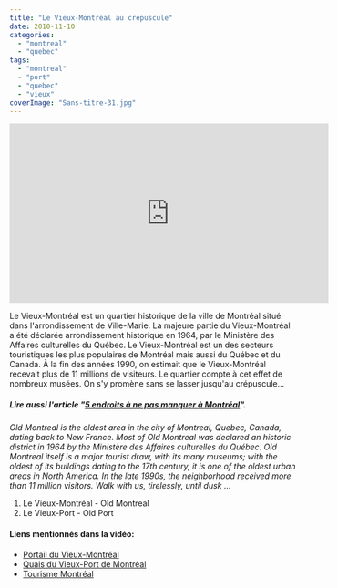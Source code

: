```yaml
---
title: "Le Vieux-Montréal au crépuscule"
date: 2010-11-10
categories: 
  - "montreal"
  - "quebec"
tags: 
  - "montreal"
  - "port"
  - "quebec"
  - "vieux"
coverImage: "Sans-titre-31.jpg"
---
```


<iframe src="https://www.youtube.com/embed/48vhRsO9X5c" width="560" height="315" frameborder="0" allowfullscreen="allowfullscreen"></iframe>

Le Vieux-Montréal est un quartier historique de la ville de Montréal situé dans l'arrondissement de Ville-Marie. La majeure partie du Vieux-Montréal a été déclarée arrondissement historique en 1964, par le Ministère des Affaires culturelles du Québec. Le Vieux-Montréal est un des secteurs touristiques les plus populaires de Montréal mais aussi du Québec et du Canada. À la fin des années 1990, on estimait que le Vieux-Montréal recevait plus de 11 millions de visiteurs. Le quartier compte à cet effet de nombreux musées. On s'y promène sans se lasser jusqu'au crépuscule...

##### Lire aussi l'article "[5 endroits à ne pas manquer à Montréal](https://www.noteauvoyageur.eu/5-endroits-a-ne-pas-manquer-a-montreal/)".

_Old Montreal is the oldest area in the city of Montreal, Quebec, Canada, dating back to New France. Most of Old Montreal was declared an historic district in 1964 by the Ministère des Affaires culturelles du Québec. Old Montreal itself is a major tourist draw, with its many museums; with the oldest of its buildings dating to the 17th century, it is one of the oldest urban areas in North America. In the late 1990s, the neighborhood received more than 11 million visitors. Walk with us, tirelessly, until dusk ..._

1. Le Vieux-Montréal - Old Montreal
2. Le Vieux-Port - Old Port

#### Liens mentionnés dans la vidéo:

- [Portail du Vieux-Montréal](http://www.vieux.montreal.qc.ca/)
- [Quais du Vieux-Port de Montréal](http://www.quaisduvieuxport.com/)
- [Tourisme Montréal](http://www.tourisme-montreal.org/Accueil/)
